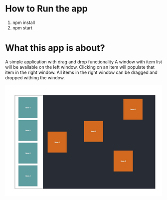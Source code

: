 # How to Run the app
1. npm install
2. npm start

# What this app is about?
A simple application with drag and drop functionality
A window with item list will be available on the left window.
Clicking on an item will populate that item in the right window.
All items in the right window can be dragged and dropped withing the window.

![alt text](https://github.com/AshishAgarwal2101/draggable-app/blob/master/public/sample.JPG?raw=true)
